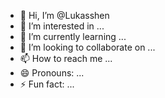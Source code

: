 - 👋 Hi, I’m @Lukasshen
- 👀 I’m interested in ...
- 🌱 I’m currently learning ...
- 💞️ I’m looking to collaborate on ...
- 📫 How to reach me ...
- 😄 Pronouns: ...
- ⚡ Fun fact: ...

<!---
Lukasshen/Lukasshen is a ✨ special ✨ repository because its `README.md` (this file) appears on your GitHub profile.
You can click the Preview link to take a look at your changes.
--->
